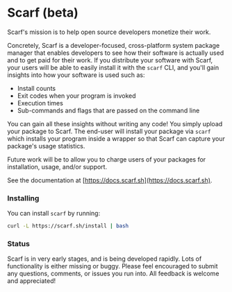 # Scarf (beta)

Scarf's mission is to help open source developers monetize their work. 

Concretely, Scarf is a developer-focused, cross-platform system package manager
that enables developers to see how their software is actually used and to get
paid for their work. If you distribute your software with Scarf, your users will
be able to easily install it with the `scarf` CLI, and you'll gain insights into
how your software is used such as:

- Install counts
- Exit codes when your program is invoked
- Execution times
- Sub-commands and flags that are passed on the command line

You can gain all these insights without writing any code! You simply upload your
package to Scarf. The end-user will install your package via `scarf` which
installs your program inside a wrapper so that Scarf can capture your package's
usage statistics.

Future work will be to allow you to charge users of your packages for
installation, usage, and/or support.

See the documentation at [https://docs.scarf.sh](https://docs.scarf.sh).

### Installing

You can install `scarf` by running:

```bash
curl -L https://scarf.sh/install | bash
```

### Status

Scarf is in very early stages, and is being developed rapidly. Lots of
functionality is either missing or buggy. Please feel encouraged to submit any
questions, comments, or issues you run into. All feedback is welcome and
appreciated!
